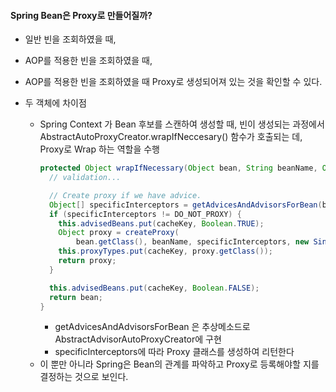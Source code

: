 #### Spring Bean은 Proxy로 만들어질까?

- 일반 빈을 조회하였을 때,

- AOP를 적용한 빈을 조회하였을 때,

- AOP를 적용한 빈을 조회하였을 때 Proxy로 생성되어져 있는 것을 확인할 수 있다.
- 두 객체에 차이점
  - Spring Context 가 Bean 후보를 스캔하여 생성할 때, 빈이 생성되는 과정에서 AbstractAutoProxyCreator.wrapIfNeccesary() 함수가 호출되는 데, Proxy로 Wrap 하는 역할을 수행
    ```java
    protected Object wrapIfNecessary(Object bean, String beanName, Object cacheKey) {
      // validation...

      // Create proxy if we have advice.
      Object[] specificInterceptors = getAdvicesAndAdvisorsForBean(bean.getClass(), beanName, null);
      if (specificInterceptors != DO_NOT_PROXY) {
        this.advisedBeans.put(cacheKey, Boolean.TRUE);
        Object proxy = createProxy(
            bean.getClass(), beanName, specificInterceptors, new SingletonTargetSource(bean));
        this.proxyTypes.put(cacheKey, proxy.getClass());
        return proxy;
      }

      this.advisedBeans.put(cacheKey, Boolean.FALSE);
      return bean;
    }
    ```
    - getAdvicesAndAdvisorsForBean 은 추상메소드로 AbstractAdvisorAutoProxyCreator에 구현
    - specificInterceptors에 따라 Proxy 클래스를 생성하여 리턴한다
  - 이 뿐만 아니라 Spring은 Bean의 관계를 파악하고 Proxy로 등록해야할 지를 결정하는 것으로 보인다.

